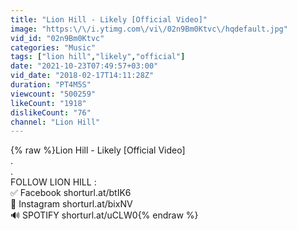 ```yaml
---
title: "Lion Hill - Likely [Official Video]"
image: "https:\/\/i.ytimg.com\/vi\/02n9Bm0Ktvc\/hqdefault.jpg"
vid_id: "02n9Bm0Ktvc"
categories: "Music"
tags: ["lion hill","likely","official"]
date: "2021-10-23T07:49:57+03:00"
vid_date: "2018-02-17T14:11:28Z"
duration: "PT4M5S"
viewcount: "500259"
likeCount: "1918"
dislikeCount: "76"
channel: "Lion Hill"
---
```

{% raw %}Lion Hill - Likely [Official Video]<br />.<br />.<br />FOLLOW LION HILL : <br />✅ Facebook shorturl.at/btIK6<br />🌟 Instagram shorturl.at/bixNV<br />🔊 SPOTIFY shorturl.at/uCLW0{% endraw %}
